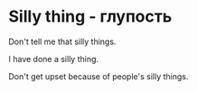 # Silly thing - глупость

Don't tell me that silly things.

I have done a silly thing.

Don't get upset because of people's silly things.

